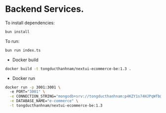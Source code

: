 # Backend Services.

To install dependencies:

```bash
bun install
```

To run:

```bash
bun run index.ts
```

- Docker build

```bash
docker build -t tongducthanhnam/nextui-ecommerce-be:1.3 .
```

- Docker run

```bash
docker run -p 3001:3001 \                                
  -e PORT="3001" \
  -e CONNECTION_STRING="mongodb+srv://tongducthanhnam:p4KZY1s74HJPqWfb@ecomerce.ocviy.mongodb.net/?retryWrites=true&w=majority&appName=Ecomerce" \
  -e DATABASE_NAME="e-commerce" \
  -t tongducthanhnam/nextui-ecommerce-be:1.3
```
